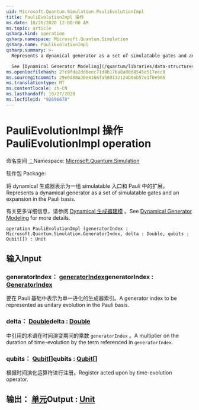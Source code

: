 ```yaml
---
uid: Microsoft.Quantum.Simulation.PauliEvolutionImpl
title: PauliEvolutionImpl 操作
ms.date: 10/26/2020 12:00:00 AM
ms.topic: article
qsharp.kind: operation
qsharp.namespace: Microsoft.Quantum.Simulation
qsharp.name: PauliEvolutionImpl
qsharp.summary: >-
  Represents a dynamical generator as a set of simulatable gates and an expansion in the Pauli basis.

  See [Dynamical Generator Modeling](/quantum/libraries/data-structures#dynamical-generator-modeling) for more details.
ms.openlocfilehash: 2fc9fda2dd6eec71d8b17ba8a00d8545e517eec8
ms.sourcegitcommit: 29e0d88a30e4166fa580132124b0eb57e1f0e986
ms.translationtype: MT
ms.contentlocale: zh-CN
ms.lasthandoff: 10/27/2020
ms.locfileid: "92696678"
---
```

# <a name="paulievolutionimpl-operation"></a><span data-ttu-id="2734e-102">PauliEvolutionImpl 操作</span><span class="sxs-lookup"><span data-stu-id="2734e-102">PauliEvolutionImpl operation</span></span>

<span data-ttu-id="2734e-103">命名空间 [：](xref:Microsoft.Quantum.Simulation)</span><span class="sxs-lookup"><span data-stu-id="2734e-103">Namespace: [Microsoft.Quantum.Simulation](xref:Microsoft.Quantum.Simulation)</span></span>

<span data-ttu-id="2734e-104">软件包 [](https://nuget.org/packages/)</span><span class="sxs-lookup"><span data-stu-id="2734e-104">Package: [](https://nuget.org/packages/)</span></span>


<span data-ttu-id="2734e-105">将 dynamical 生成器表示为一组 simulatable 入口和 Pauli 中的扩展。</span><span class="sxs-lookup"><span data-stu-id="2734e-105">Represents a dynamical generator as a set of simulatable gates and an expansion in the Pauli basis.</span></span>

<span data-ttu-id="2734e-106">有关更多详细信息，请参阅 [Dynamical 生成器建模](/quantum/libraries/data-structures#dynamical-generator-modeling) 。</span><span class="sxs-lookup"><span data-stu-id="2734e-106">See [Dynamical Generator Modeling](/quantum/libraries/data-structures#dynamical-generator-modeling) for more details.</span></span>

```qsharp
operation PauliEvolutionImpl (generatorIndex : Microsoft.Quantum.Simulation.GeneratorIndex, delta : Double, qubits : Qubit[]) : Unit
```


## <a name="input"></a><span data-ttu-id="2734e-107">输入</span><span class="sxs-lookup"><span data-stu-id="2734e-107">Input</span></span>

### <a name="generatorindex--generatorindex"></a><span data-ttu-id="2734e-108">generatorIndex： [generatorIndex](xref:Microsoft.Quantum.Simulation.GeneratorIndex)</span><span class="sxs-lookup"><span data-stu-id="2734e-108">generatorIndex : [GeneratorIndex](xref:Microsoft.Quantum.Simulation.GeneratorIndex)</span></span>

<span data-ttu-id="2734e-109">要在 Pauli 基础中表示为单一进化的生成器索引。</span><span class="sxs-lookup"><span data-stu-id="2734e-109">A generator index to be represented as unitary evolution in the Pauli basis.</span></span>


### <a name="delta--double"></a><span data-ttu-id="2734e-110">delta： [Double](xref:microsoft.quantum.lang-ref.double)</span><span class="sxs-lookup"><span data-stu-id="2734e-110">delta : [Double](xref:microsoft.quantum.lang-ref.double)</span></span>

<span data-ttu-id="2734e-111">中引用的术语在时间演变期间的乘数 `generatorIndex` 。</span><span class="sxs-lookup"><span data-stu-id="2734e-111">A multiplier on the duration of time-evolution by the term referenced in `generatorIndex`.</span></span>


### <a name="qubits--qubit"></a><span data-ttu-id="2734e-112">qubits： [Qubit](xref:microsoft.quantum.lang-ref.qubit)[]</span><span class="sxs-lookup"><span data-stu-id="2734e-112">qubits : [Qubit](xref:microsoft.quantum.lang-ref.qubit)[]</span></span>

<span data-ttu-id="2734e-113">根据时间演化运算符进行注册。</span><span class="sxs-lookup"><span data-stu-id="2734e-113">Register acted upon by time-evolution operator.</span></span>



## <a name="output--unit"></a><span data-ttu-id="2734e-114">输出： [单元](xref:microsoft.quantum.lang-ref.unit)</span><span class="sxs-lookup"><span data-stu-id="2734e-114">Output : [Unit](xref:microsoft.quantum.lang-ref.unit)</span></span>

